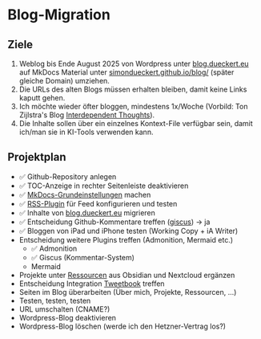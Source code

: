# Blog-Migration
## Ziele
1. Weblog bis Ende August 2025 von Wordpress unter [blog.dueckert.eu](https://blog.dueckert.eu) auf MkDocs Material unter [simondueckert.github.io/blog/](https://simondueckert.github.io/blog/) (später gleiche Domain) umziehen.
2. Die URLs des alten Blogs müssen erhalten bleiben, damit keine Links kaputt gehen.
3. Ich möchte wieder öfter bloggen, mindestens 1x/Woche (Vorbild: Ton Zijlstra's Blog [Interdependent Thoughts](https://www.zylstra.org/blog/)).
4. Die Inhalte sollen über ein einzelnes Kontext-File verfügbar sein, damit ich/man sie in KI-Tools verwenden kann.

## Projektplan

- ✅ Github-Repository anlegen
- ✅ TOC-Anzeige in rechter Seitenleiste deaktivieren
- ✅ [MkDocs-Grundeinstellungen](https://squidfunk.github.io/mkdocs-material/setup/) machen
- ✅ [RSS-Plugin](https://github.com/guts/mkdocs-rss-plugin) für Feed konfigurieren und testen
- ✅ Inhalte von [blog.dueckert.eu](https://blog.dueckert.eu) migrieren
- ✅ Entscheidung Github-Kommentare treffen ([giscus](https://giscus.app/de)) -> ja
- ✅ Bloggen von iPad und iPhone testen (Working Copy + iA Writer)
- Entscheidung weitere Plugins treffen (Admonition, Mermaid etc.)
    - ✅ Admonition
    - ✅ Giscus (Kommentar-System)
    - Mermaid
- Projekte unter [Ressourcen](resources.md) aus Obsidian und Nextcloud ergänzen
- Entscheidung Integration [Tweetbook](https://simondueckert.github.io/tweetbook/de) treffen
- Seiten im Blog überarbeiten (Über mich, Projekte, Ressourcen, ...)
- Testen, testen, testen
- URL umschalten (CNAME?)
- Wordpress-Blog deaktivieren
- Wordpress-Blog löschen (werde ich den Hetzner-Vertrag los?)